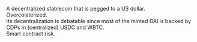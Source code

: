A decentralized stablecoin that is pegged to a US dollar.<br>
Overcolaterized.<br>
Its decentralization is debatable since most of the minted DAI is backed by CDPs in (centralized) USDC and WBTC.<br>
Smart contract risk.<br>
